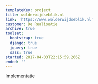 ```yaml
---
templateKey: project
title: wolderwijdseblik.nl
link: 'https://www.wolderwijdseblik.nl'
customer: De Realisatie
archive: true
toolset:
  bootstrap: true
  django: true
  jquery: true
  sass: true
started: 2017-04-03T22:15:59.266Z
ended: ''
---
```

Implementatie
